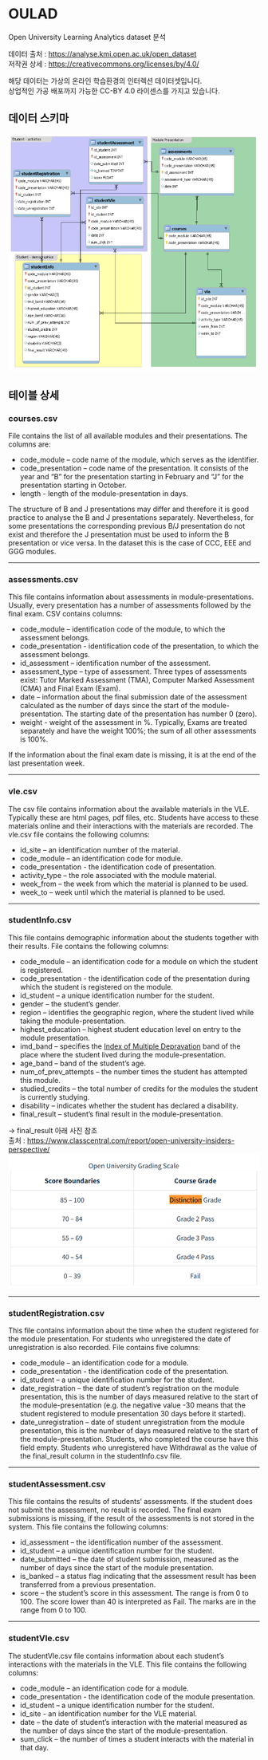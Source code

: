 # OULAD
Open University Learning Analytics dataset 분석

데이터 출처 : <https://analyse.kmi.open.ac.uk/open_dataset>\
저작권 상세 : <https://creativecommons.org/licenses/by/4.0/>

해당 데이터는 가상의 온라인 학습환경의 인터렉션 데이터셋입니다.\
상업적인 가공 배포까지 가능한 CC-BY 4.0 라이센스를 가지고 있습니다.

## 데이터 스키마

![OULAD data set schema](./model.png)

## 테이블 상세

### courses.csv
File contains the list of all available modules and their presentations. The columns are:

- code_module – code name of the module, which serves as the identifier.
- code_presentation – code name of the presentation. It consists of the year and “B” for the presentation starting in February and “J” for the presentation starting in October.
- length - length of the module-presentation in days.

The structure of B and J presentations may differ and therefore it is good practice to analyse the B and J presentations separately. Nevertheless, for some presentations the corresponding previous B/J presentation do not exist and therefore the J presentation must be used to inform the B presentation or vice versa. In the dataset this is the case of CCC, EEE and GGG modules.

---
### assessments.csv
This file contains information about assessments in module-presentations. Usually, every presentation has a number of assessments followed by the final exam. CSV contains columns:

- code_module – identification code of the module, to which the assessment belongs.
- code_presentation - identification code of the presentation, to which the assessment belongs.
- id_assessment – identification number of the assessment.
- assessment_type – type of assessment. Three types of assessments exist: Tutor Marked Assessment (TMA), Computer Marked Assessment (CMA) and Final Exam (Exam).
- date – information about the final submission date of the assessment calculated as the number of days since the start of the module-presentation. The starting date of the presentation has number 0 (zero).
- weight - weight of the assessment in %. Typically, Exams are treated separately and have the weight 100%; the sum of all other assessments is 100%.

If the information about the final exam date is missing, it is at the end of the last presentation week.

---
### vle.csv
The csv file contains information about the available materials in the VLE. Typically these are html pages, pdf files, etc. Students have access to these materials online and their interactions with the materials are recorded. The vle.csv file contains the following columns:

- id_site – an identification number of the material.
- code_module – an identification code for module.
- code_presentation - the identification code of presentation.
- activity_type – the role associated with the module material.
- week_from – the week from which the material is planned to be used.
- week_to – week until which the material is planned to be used.

---
### studentInfo.csv

This file contains demographic information about the students together with their results. File contains the following columns:

- code_module – an identification code for a module on which the student is registered.
- code_presentation - the identification code of the presentation during which the student is registered on the module.
- id_student – a unique identification number for the student.
- gender – the student’s gender.
- region – identifies the geographic region, where the student lived while taking the module-presentation.
- highest_education – highest student education level on entry to the module presentation.
- imd_band – specifies the [Index of Multiple Depravation](https://en.wikipedia.org/wiki/Multiple_deprivation_index) band of the place where the student lived during the module-presentation.
- age_band – band of the student’s age.
- num_of_prev_attempts – the number times the student has attempted this module.
- studied_credits – the total number of credits for the modules the student is currently studying.
- disability – indicates whether the student has declared a disability.
- final_result – student’s final result in the module-presentation.

-> final_result 아래 사진 참조\
출처 : <https://www.classcentral.com/report/open-university-insiders-perspective/>
![open university final result](./final_result.png)

---
### studentRegistration.csv

This file contains information about the time when the student registered for the module presentation. For students who unregistered the date of unregistration is also recorded. File contains five columns:

- code_module – an identification code for a module.
- code_presentation - the identification code of the presentation.
- id_student – a unique identification number for the student.
- date_registration – the date of student’s registration on the module presentation, this is the number of days measured relative to the start of the module-presentation (e.g. the negative value -30 means that the student registered to module presentation 30 days before it started).
- date_unregistration – date of student unregistration from the module presentation, this is the number of days measured relative to the start of the module-presentation. Students, who completed the course have this field empty. Students who unregistered have Withdrawal as the value of the final_result column in the studentInfo.csv file.

---
### studentAssessment.csv

This file contains the results of students’ assessments. If the student does not submit the assessment, no result is recorded. The final exam submissions is missing, if the result of the assessments is not stored in the system. This file contains the following columns:

- id_assessment – the identification number of the assessment.
- id_student – a unique identification number for the student.
- date_submitted – the date of student submission, measured as the number of days since the start of the module presentation.
- is_banked – a status flag indicating that the assessment result has been transferred from a previous presentation.
- score – the student’s score in this assessment. The range is from 0 to 100. The score lower than 40 is interpreted as Fail. The marks are in the range from 0 to 100.

---
### studentVle.csv

The studentVle.csv file contains information about each student’s interactions with the materials in the VLE. This file contains the following columns:

- code_module – an identification code for a module.
- code_presentation - the identification code of the module presentation.
- id_student – a unique identification number for the student.
- id_site - an identification number for the VLE material.
- date – the date of student’s interaction with the material measured as the number of days since the start of the module-presentation.
- sum_click – the number of times a student interacts with the material in that day.